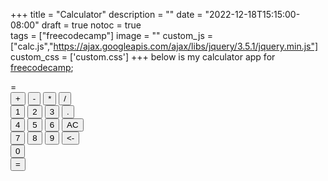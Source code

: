 +++
title = "Calculator"
description = ""
date = "2022-12-18T15:15:00-08:00"
draft = true
notoc = true  
tags = ["freecodecamp"]
image = ""
custom_js = ["calc.js","https://ajax.googleapis.com/ajax/libs/jquery/3.5.1/jquery.min.js"]
custom_css = ['custom.css']
+++
below is my calculator app for [freecodecamp];


<!--more-->


<!-- remind myself to move this or change it somehow later on -->
<div id="calc">
<div id="buttons">
  <span id="display"></span> = <span id="result"></span>
  </div>
  <div id="calcButtons">
	  <div class="row">
			<button class="btn btn-default cold-md-1" id="add">+</button>
			<button class="btn btn-default cold-md-1" id="subtract">-</button>
			<button class="btn btn-default cold-md-1" id="multiply">*</button>
			<button class="btn btn-default cold-md-1" id="divide">/</button>
		</div>
		<div class="row">
			<button class="btn btn-default cold-md-1" id="one">1</button>
			<button class="btn btn-default cold-md-1" id="two">2</button>
			<button class="btn btn-default cold-md-1" id="three">3</button>
			<button  class="btn btn-default cold-md-1" id="decimal">.</button>
		</div>
		<div class="row">
			<button  class="btn btn-default cold-md-1" id="four">4</button>
			<button class="btn btn-default cold-md-1" id="five">5</button>
			<button class="btn btn-default cold-md-1" id="six">6</button>
			<button  class="btn btn-default cold-md-1" id="clear">AC</button>
		</div>
		<div class="row">
			<button class="btn btn-default cold-md-1" id="seven">7</button>
			<button class="btn btn-default cold-md-1" id="eight">8</button>
			<button class="btn btn-default cold-md-1" id="nine">9</button>
			<button  class="btn btn-default cold-md-1" id="backspace">&lt;-</button>
		</div>
		<div class="row">
			<button class="btn btn-default col-md-3" id="zero">0</button>
		</div>
    <button  class="btn btn-default cold-md-1" id="equals">=</button>
	
  </div>
  
  
  
</div>
<script src="https://cdn.freecodecamp.org/testable-projects-fcc/v1/bundle.js"></script>

[freecodecamp]: https://www.freecodecamp.org/learn/front-end-libraries/front-end-libraries-projects/build-a-javascript-calculator

